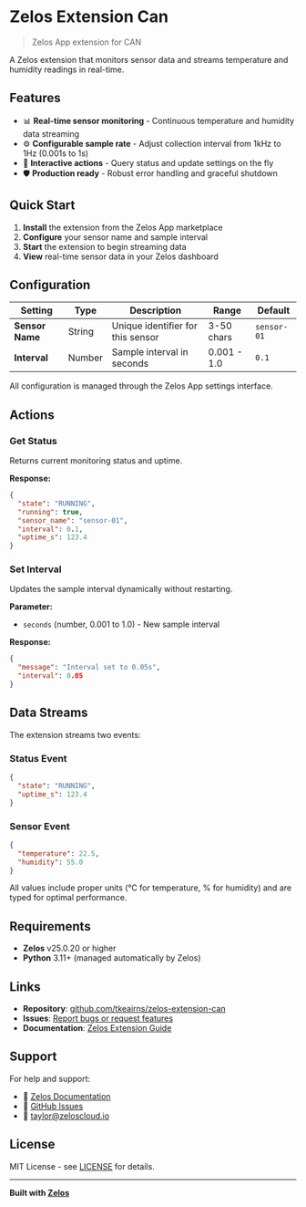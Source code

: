 # Zelos Extension Can

> Zelos App extension for CAN

A Zelos extension that monitors sensor data and streams temperature and humidity readings in real-time.

## Features

- 📊 **Real-time sensor monitoring** - Continuous temperature and humidity data streaming
- ⚙️ **Configurable sample rate** - Adjust collection interval from 1kHz to 1Hz (0.001s to 1s)
- 🎯 **Interactive actions** - Query status and update settings on the fly
- 🛡️ **Production ready** - Robust error handling and graceful shutdown

## Quick Start

1. **Install** the extension from the Zelos App marketplace
2. **Configure** your sensor name and sample interval
3. **Start** the extension to begin streaming data
4. **View** real-time sensor data in your Zelos dashboard

## Configuration

| Setting | Type | Description | Range | Default |
|---------|------|-------------|-------|---------|
| **Sensor Name** | String | Unique identifier for this sensor | 3-50 chars | `sensor-01` |
| **Interval** | Number | Sample interval in seconds | 0.001 - 1.0 | `0.1` |

All configuration is managed through the Zelos App settings interface.

## Actions

### Get Status
Returns current monitoring status and uptime.

**Response:**
```json
{
  "state": "RUNNING",
  "running": true,
  "sensor_name": "sensor-01",
  "interval": 0.1,
  "uptime_s": 123.4
}
```

### Set Interval
Updates the sample interval dynamically without restarting.

**Parameter:**
- `seconds` (number, 0.001 to 1.0) - New sample interval

**Response:**
```json
{
  "message": "Interval set to 0.05s",
  "interval": 0.05
}
```

## Data Streams

The extension streams two events:

### Status Event
```json
{
  "state": "RUNNING",
  "uptime_s": 123.4
}
```

### Sensor Event
```json
{
  "temperature": 22.5,
  "humidity": 55.0
}
```

All values include proper units (°C for temperature, % for humidity) and are typed for optimal performance.

## Requirements

- **Zelos** v25.0.20 or higher
- **Python** 3.11+ (managed automatically by Zelos)

## Links

- **Repository**: [github.com/tkeairns/zelos-extension-can](https://github.com/tkeairns/zelos-extension-can)
- **Issues**: [Report bugs or request features](https://github.com/tkeairns/zelos-extension-can/issues)
- **Documentation**: [Zelos Extension Guide](https://docs.zeloscloud.io/extensions)

## Support

For help and support:
- 📖 [Zelos Documentation](https://docs.zeloscloud.io)
- 🐛 [GitHub Issues](https://github.com/tkeairns/zelos-extension-can/issues)
- 📧 taylor@zeloscloud.io

## License

MIT License - see [LICENSE](LICENSE) for details.

---

**Built with [Zelos](https://zeloscloud.io)**
